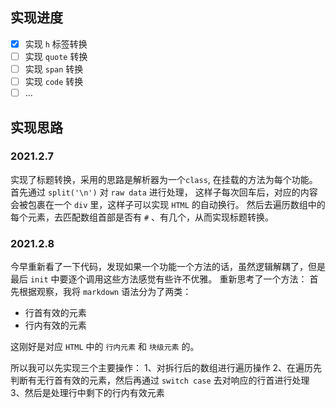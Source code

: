 ## 实现进度
- [X] 实现 `h` 标签转换
- [ ] 实现 `quote` 转换
- [ ] 实现 `span` 转换
- [ ] 实现 `code` 转换
- [ ] ...

## 实现思路

### 2021.2.7
实现了标题转换，采用的思路是解析器为一个`class`, 在挂载的方法为每个功能。首先通过 `split('\n')` 对 `raw data` 进行处理， 这样子每次回车后，对应的内容会被包裹在一个 `div` 里，这样子可以实现 `HTML` 的自动换行。
然后去遍历数组中的每个元素，去匹配数组首部是否有 `#` 、有几个，从而实现标题转换。

### 2021.2.8
今早重新看了一下代码，发现如果一个功能一个方法的话，虽然逻辑解耦了，但是最后 `init` 中要逐个调用这些方法感觉有些许不优雅。
重新思考了一个方法：
首先根据观察，我将 `markdown` 语法分为了两类：

- 行首有效的元素
- 行内有效的元素

这刚好是对应 `HTML` 中的 `行内元素` 和 `块级元素` 的。

所以我可以先实现三个主要操作：
1、对拆行后的数组进行遍历操作
2、在遍历先判断有无行首有效的元素，然后再通过 `switch case` 去对响应的行首进行处理
3、然后是处理行中剩下的行内有效元素

